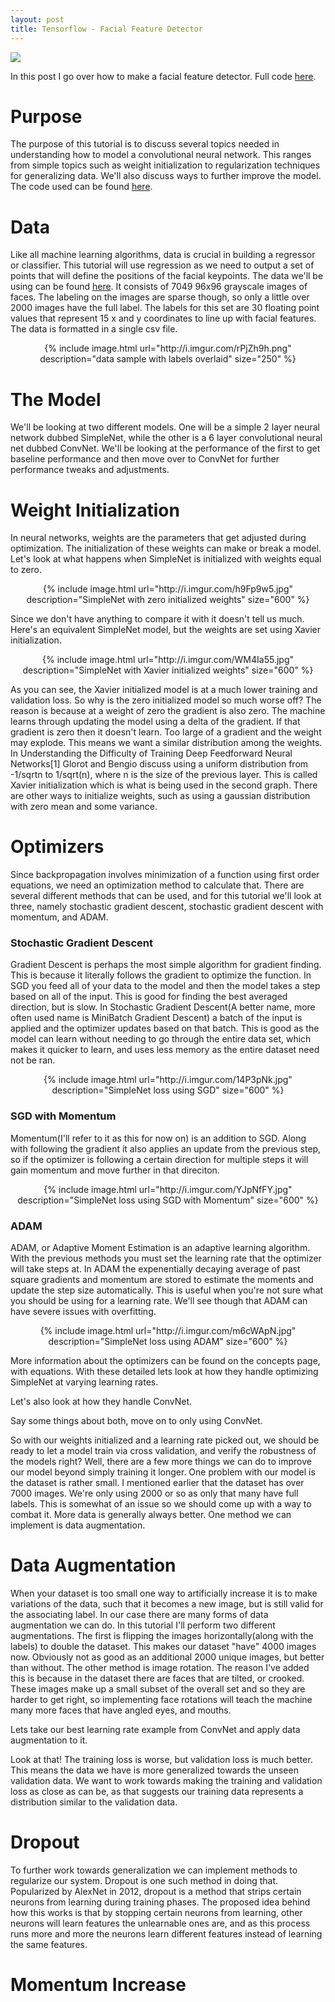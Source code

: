 ```yaml
---
layout: post
title: Tensorflow - Facial Feature Detector
---
```

![](http://i.imgur.com/90KjE6A.png?2)

In this post I go over how to make a facial feature detector. Full code [here](https://github.com/sdeck51/CNNTutorials/blob/master/7.%20FacialFeatureDetection_Tutorial/FaceDetector4.ipynb).

# Purpose
The purpose of this tutorial is to discuss several topics needed in understanding how to model a convolutional neural network. This ranges from simple topics such as weight initialization to regularization techniques for generalizing data. We'll also discuss ways to further improve the model. The code used can be found [here](https://github.com/sdeck51/CNNTutorials/blob/master/7.%20FacialFeatureDetection_Tutorial/FaceDetector4.ipynb).

# Data
Like all machine learning algorithms, data is crucial in building a regressor or classifier. This tutorial will use regression as we need to output a set of points that will define the positions of the facial keypoints. The data we'll be using can be found [here](https://www.kaggle.com/c/facial-keypoints-detection/data). It consists of 7049 96x96 grayscale images of faces. The labeling on the images are sparse though, so only a little over 2000 images have the full label. The labels for this set are 30 floating point values that represent 15 x and y coordinates to line up with facial features. The data is formatted in a single csv file.
<center>{% include image.html url="http://i.imgur.com/rPjZh9h.png"
description="data sample with labels overlaid" size="250" %}</center>

# The Model
We'll be looking at two different models. One will be a simple 2 layer neural network dubbed SimpleNet, while the other is a 6 layer convolutional neural net dubbed ConvNet. We'll be looking at the performance of the first to get baseline performance and then move over to ConvNet for further performance tweaks and adjustments.

# Weight Initialization
In neural networks, weights are the parameters that get adjusted during optimization. The initialization of these weights can make or break a model. Let's look at what happens when SimpleNet is initialized with weights equal to zero.

<center>{% include image.html url="http://i.imgur.com/h9Fp9w5.jpg"
description="SimpleNet with zero initialized weights" size="600" %}</center>

Since we don't have anything to compare it with it doesn't tell us much. Here's an equivalent SimpleNet model, but the weights are set using Xavier initialization.

<center>{% include image.html url="http://i.imgur.com/WM4Ia55.jpg"
description="SimpleNet with Xavier initialized weights" size="600" %}</center>

As you can see, the Xavier initialized model is at a much lower training and validation loss. So why is the zero initialized model so much worse off? The reason is because at a weight of zero the gradient is also zero. The machine learns through updating the model using a delta of the gradient. If that gradient is zero then it doesn't learn. Too large of a gradient and the weight may explode.  This means we want a similar distribution among the weights. In Understanding the Difficulty of Training Deep Feedforward Neural Networks[1] Glorot and Bengio discuss using a uniform distribution  from -1/sqrtn to 1/sqrt(n), where n is the size of the previous layer. This is called Xavier initialization which is what is being used in the second graph. There are other ways to initialize weights, such as using a gaussian distribution with zero mean and some variance.

# Optimizers
Since backpropagation involves minimization of a function using first order equations, we need an optimization method to calculate that. There are several different methods that can be used, and for this tutorial we'll look at three, namely stochastic gradient descent, stochastic gradient descent with momentum, and ADAM. 

### Stochastic Gradient Descent
Gradient Descent is perhaps the most simple algorithm for gradient finding. This is because it literally follows the gradient to optimize the function. In SGD you feed all of your data to the model and then the model takes a step based on all of the input. This is good for finding the best averaged direction, but is slow. In Stochastic Gradient Descent(A better name, more often used name is MiniBatch Gradient Descent) a batch of the input is applied and the optimizer updates based on that batch. This is good as the model can learn without needing to go through the entire data set, which makes it quicker to learn, and uses less memory as the entire dataset need not be ran.

<center>{% include image.html url="http://i.imgur.com/14P3pNk.jpg"
description="SimpleNet loss using SGD" size="600" %}</center>


### SGD with Momentum
Momentum(I'll refer to it as this for now on) is an addition to SGD. Along with following the gradient it also applies an update from the previous step, so if the optimizer is following a certain direction for multiple steps it will gain momentum and move further in that direciton.

<center>{% include image.html url="http://i.imgur.com/YJpNfFY.jpg"
description="SimpleNet loss using SGD with Momentum" size="600" %}</center>

### ADAM 
ADAM, or Adaptive Moment Estimation is an adaptive learning algorithm. With the previous methods you must set the learning rate that the optimizer will take steps at. In ADAM the expenentially decaying average of past square gradients and momentum are stored to estimate the moments and update the step size automatically. This is useful when you're not sure what you should be using for a learning rate. We'll see though that ADAM can have severe issues with overfitting.

<center>{% include image.html url="http://i.imgur.com/m6cWApN.jpg"
description="SimpleNet loss using ADAM" size="600" %}</center>

More information about the optimizers can be found on the concepts page, with equations. With these detailed lets look at how they handle optimizing SimpleNet at varying learning rates.



Let's also look at how they handle ConvNet.




Say some things about both, move on to only using ConvNet.

So with our weights initialized and a learning rate picked out, we should be ready to let a model train via cross validation, and verify the robustness of the models right? Well, there are a few more things we can do to improve our model beyond simply training it longer. One problem with our model is the dataset is rather small. I mentioned earlier that the dataset has over 7000 images. We're only using 2000 or so as only that many have full labels. This is somewhat of an issue so we should come up with a way to combat it. More data is generally always better. One method we can implement is data augmentation.

# Data Augmentation
When your dataset is too small one way to artificially increase it is to make variations of the data, such that it becomes a new image, but is still valid for the associating label. In our case there are many forms of data augmentation we can do. In this tutorial I'll perform two different augmentations. The first is flipping the images horizontally(along with the labels) to double the dataset. This makes our dataset "have" 4000 images now. Obviously not as good as an additional 2000 unique images, but better than without. The other method is image rotation. The reason I've added this is because in the dataset there are faces that are tilted, or crooked. These images make up a small subset of the overall set and so they are harder to get right, so implementing face rotations will teach the machine many more faces that have angled eyes, and mouths.

Lets take our best learning rate example from ConvNet and apply data augmentation to it.

Look at that! The training loss is worse, but validation loss is much better. This means the data we have is more generalized towards the unseen validation data. We want to work towards making the training and validation loss as close as can be, as that suggests our training data represents a distribution similar to the validation data.

# Dropout
To further work towards generalization we can implement methods to regularize our system. Dropout is one such method in doing that. Popularized by AlexNet in 2012, dropout is a method that strips certain neurons from learning during training phases. The proposed idea behind how this works is that by stopping certain neurons from learning, other neurons will learn features the unlearnable ones are, and as this process runs more and more the neurons learn different features instead of learning the same features. 

# Momentum Increase
